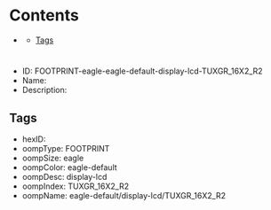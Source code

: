 



Contents
========

* [](#)
	* [Tags](#tags)

# 

- ID: FOOTPRINT-eagle-eagle-default-display-lcd-TUXGR_16X2_R2
- Name: 
- Description: 

## Tags

- hexID: 
- oompType: FOOTPRINT
- oompSize: eagle
- oompColor: eagle-default
- oompDesc: display-lcd
- oompIndex: TUXGR_16X2_R2
- oompName: eagle-default/display-lcd/TUXGR_16X2_R2

